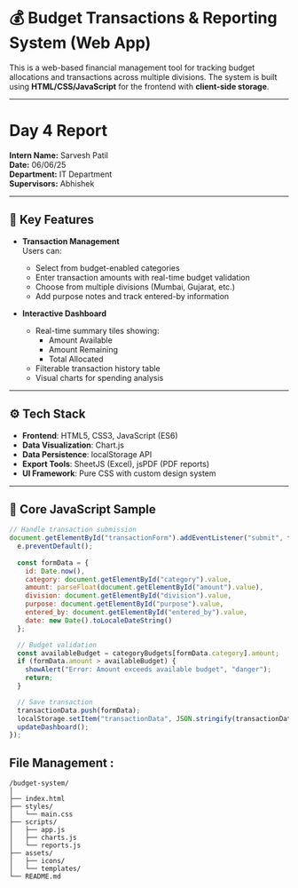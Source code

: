 # 💰 Budget Transactions & Reporting System (Web App)

This is a web-based financial management tool for tracking budget allocations and transactions across multiple divisions. The system is built using **HTML/CSS/JavaScript** for the frontend with **client-side storage**.

---
# Day 4 Report  

**Intern Name:** Sarvesh Patil  
**Date:** 06/06/25  
**Department:** IT Department  
**Supervisors:** Abhishek  

---

## 📌 Key Features

- **Transaction Management**  
  Users can:
  - Select from budget-enabled categories
  - Enter transaction amounts with real-time budget validation
  - Choose from multiple divisions (Mumbai, Gujarat, etc.)
  - Add purpose notes and track entered-by information

- **Interactive Dashboard**
  - Real-time summary tiles showing:
    - Amount Available
    - Amount Remaining
    - Total Allocated
  - Filterable transaction history table
  - Visual charts for spending analysis

---

## ⚙️ Tech Stack

- **Frontend**: HTML5, CSS3, JavaScript (ES6)
- **Data Visualization**: Chart.js
- **Data Persistence**: localStorage API
- **Export Tools**: SheetJS (Excel), jsPDF (PDF reports)
- **UI Framework**: Pure CSS with custom design system

---

## 🧱 Core JavaScript Sample

```javascript
// Handle transaction submission
document.getElementById("transactionForm").addEventListener("submit", function(e) {
  e.preventDefault();
  
  const formData = {
    id: Date.now(),
    category: document.getElementById("category").value,
    amount: parseFloat(document.getElementById("amount").value),
    division: document.getElementById("division").value,
    purpose: document.getElementById("purpose").value,
    entered_by: document.getElementById("entered_by").value,
    date: new Date().toLocaleDateString()
  };

  // Budget validation
  const availableBudget = categoryBudgets[formData.category].amount;
  if (formData.amount > availableBudget) {
    showAlert("Error: Amount exceeds available budget", "danger");
    return;
  }

  // Save transaction
  transactionData.push(formData);
  localStorage.setItem("transactionData", JSON.stringify(transactionData));
  updateDashboard();
});
```
## File Management :
```
/budget-system/
│
├── index.html
├── styles/
│   └── main.css
├── scripts/
│   ├── app.js
│   ├── charts.js
│   └── reports.js
├── assets/
│   ├── icons/
│   └── templates/
└── README.md
```
